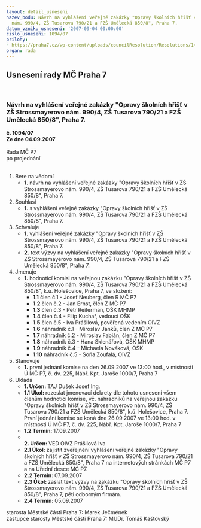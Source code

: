 ```yaml
---
layout: detail_usneseni
nazev_bodu: Návrh na vyhlášení veřejné zakázky "Opravy školních hřišť v ZŠ Strossmayerovo
  nám. 990/4, ZŠ Tusarova 790/21 a FZŠ Umělecká 850/8", Praha 7.
datum_vzniku_usneseni: '2007-09-04 00:00:00'
cislo_usneseni: 1094/07
prilohy:
- https://praha7.cz/wp-content/uploads/councilResolution/Resolutions/14800/43-v%c3%bdzva.doc
organ: rada
---
```

<div id="ucUsn_pList" class="usn">
	<span><h2>Usnesení rady MČ Praha 7 </h2>
<br></span><div class="standBody">
<span><h3>Návrh na vyhlášení veřejné zakázky "Opravy školních hřišť v ZŠ Strossmayerovo nám. 990/4, ZŠ Tusarova 790/21 a FZŠ Umělecká 850/8", Praha 7.</h3></span><div class="center">
		<strong>č. 1094/07</strong><br>
	</div>
<div class="center">
		<strong>Ze dne 04.09.2007</strong><br><br>
	</div>Rada MČ P7<br> po projednání<br><br><ol>
<li>Bere na vědomí<ul><li>
<strong>1.</strong> návrh na vyhlášení veřejné zakázky "Opravy školních hřišť v ZŠ Strossmayerovo nám. 990/4, ZŠ Tusarova 790/21 a FZŠ Umělecká 850/8", Praha 7.</li></ul>
</li>
<li>Souhlasí<ul><li>
<strong>1.</strong> s vyhlášení veřejné zakázky "Opravy školních hřišť v ZŠ Strossmayerovo nám. 990/4, ZŠ Tusarova 790/21 a FZŠ Umělecká 850/8", Praha 7.</li></ul>
</li>
<li>Schvaluje<ul>
<li>
<strong>1.</strong> vyhlášení veřejné zakázky "Opravy školních hřišť v ZŠ Strossmayerovo nám. 990/4, ZŠ Tusarova 790/21 a FZŠ Umělecká 850/8", Praha 7.     </li>
<li>
<strong>2.</strong> text výzvy na vyhlášení veřejné zakázky "Opravy školních hřišť v ZŠ Strossmayerovo nám. 990/4, ZŠ Tusarova 790/21 a FZŠ Umělecká 850/8",     Praha 7.</li>
</ul>
</li>
<li>Jmenuje<ul><li>
<strong>1.</strong> hodnotící komisi na veřejnou zakázku "Opravy školních hřišť v ZŠ Strossmayerovo nám. 990/4, ZŠ Tusarova 790/21 a FZŠ Umělecká 850/8", k.ú. Holešovice, Praha 7, ve složení:<ul>
<li>
<strong>1.1</strong> člen č.1 - Josef Neuberg, člen R MČ P7</li>
<li>
<strong>1.2</strong> člen č.2 - Jan Ernst, člen Z MČ P7</li>
<li>
<strong>1.3</strong> člen č.3 - Petr Reiterman, OŠK MHMP</li>
<li>
<strong>1.4</strong> člen č.4 - Filip Kuchař, vedoucí OŠK</li>
<li>
<strong>1.5</strong> člen č.5 - Iva Prášilová, pověřená vedením OIVZ</li>
<li>
<strong>1.6</strong> náhradník č.1 - Miroslav Janků, člen Z MČ P7</li>
<li>
<strong>1.7</strong> náhradník č.2 - Miroslav Fabián, člen Z MČ P7</li>
<li>
<strong>1.8</strong> náhradník č.3 - Hana Sklenářová, OŠK MHMP</li>
<li>
<strong>1.9</strong> náhradník č.4 - Michaela Nováková, OŠK</li>
<li>
<strong>1.10</strong> náhradník č.5 - Soňa Zoufalá, OIVZ</li>
</ul>
</li></ul>
</li>
<li>Stanovuje<ul><li>
<strong>1.</strong> první jednání komise na den 26.09.2007 ve 13:00 hod.,  v místnosti Ú MČ P7, č. dv. 225, Nábř. Kpt. Jaroše 1000/7, Praha 7</li></ul>
</li>
<li>Ukládá<ul>
<li>
<strong>1. Určen: </strong>TAJ Dušek Josef Ing.</li>
<li>
<strong>1.1 Úkol: </strong>rozeslat jmenovací dekrety dle tohoto usnesení všem členům hodnotící komise, vč. náhradníků na veřejnou zakázku "Opravy školních hřišť v ZŠ Strossmayerovo nám. 990/4, ZŠ Tusarova 790/21 a FZŠ Umělecká 850/8", k.ú. Holešovice, Praha 7. První jednání komise se koná dne 26.09.2007 ve 13:00 hod. v místnosti Ú MČ P7, č. dv. 225, Nábř. Kpt. Jaroše 1000/7, Praha 7 </li>
<li>
<strong>1.2 Termín: </strong>17.09.2007</li>
<li>
<strong><br>2. Určen: </strong>VED OIVZ Prášilová Iva</li>
<li>
<strong>2.1 Úkol: </strong>zajistit zveřejnění vyhlášení veřejné zakázky "Opravy školních hřišť v ZŠ Strossmayerovo nám. 990/4, ZŠ Tusarova 790/21 a FZŠ Umělecká 850/8", Praha 7 na internetových stránkách MČ P7 a  na Úřední desce  MČ P7. </li>
<li>
<strong>2.2 Termín: </strong>07.09.2007</li>
<li>
<strong>2.3 Úkol: </strong>zaslat text výzvy na zakázku  "Opravy školních hřišť v ZŠ Strossmayerovo nám. 990/4, ZŠ Tusarova 790/21 a FZŠ Umělecká 850/8", Praha 7, pěti odborným firmám. </li>
<li>
<strong>2.4 Termín: </strong>05.09.2007</li>
</ul>
</li>
</ol>starosta Městské části Praha 7: Marek Ječmének<br>zástupce starosty Městské části Praha 7: MUDr. Tomáš Kaštovský 
</div>
</div>